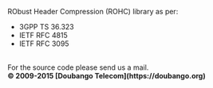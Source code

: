 ﻿RObust Header Compression (ROHC) library as per:
  * 3GPP TS 36.323
  * IETF RFC 4815
  * IETF RFC 3095
<br>
For the source code please send us a mail.<br>
<b>© 2009-2015 [Doubango Telecom](https://doubango.org)</b>
